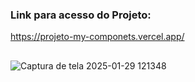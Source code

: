 ### Link para acesso do Projeto:
https://projeto-my-componets.vercel.app/
##
![Captura de tela 2025-01-29 121348](https://github.com/user-attachments/assets/889e5a1a-e311-4bbb-a9a8-b0a64b5615ff)
